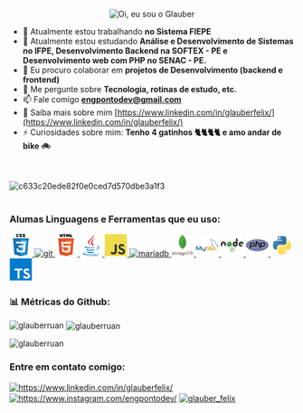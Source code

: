 <p align="center">
  <img src="https://github.com/GlauberRuan/GlauberRuan/raw/main/assets/header-github.gif" alt="Oi, eu sou o Glauber">


- 🔭 Atualmente estou trabalhando **no Sistema FIEPE**
- 🌱 Atualmente estou estudando **Análise e Desenvolvimento de Sistemas no IFPE, Desenvolvimento Backend na SOFTEX - PE e Desenvolvimento web com PHP no SENAC - PE.**
- 👯 Eu procuro colaborar em **projetos de Desenvolvimento (backend e frontend)**
- 💬 Me pergunte sobre **Tecnologia, rotinas de estudo, etc.**
- 📫 Fale comigo **engpontodev@gmail.com**
- 📄 Saiba mais sobre mim [https://www.linkedin.com/in/glauberfelix/](https://www.linkedin.com/in/glauberfelix/)
- ⚡ Curiosidades sobre mim: **Tenho 4 gatinhos 🐈🐈🐈🐈 e amo andar de bike 🚲**

<br><br>
![c633c20ede82f0e0ced7d570dbe3a1f3](https://cdna.artstation.com/p/assets/images/images/060/460/880/original/pixel-jeff-chill-mario-2023-2.gif?1678633376)
<br><br>

<h3 align="left">Alumas Linguagens e Ferramentas que eu uso:</h3>
<p align="left"> <a href="https://www.w3schools.com/css/" target="_blank" rel="noreferrer"> <img src="https://raw.githubusercontent.com/devicons/devicon/master/icons/css3/css3-original-wordmark.svg" alt="css3" width="40" height="40"/> </a> <a href="https://git-scm.com/" target="_blank" rel="noreferrer"> <img src="https://www.vectorlogo.zone/logos/git-scm/git-scm-icon.svg" alt="git" width="40" height="40"/> </a> <a href="https://www.w3.org/html/" target="_blank" rel="noreferrer"> <img src="https://raw.githubusercontent.com/devicons/devicon/master/icons/html5/html5-original-wordmark.svg" alt="html5" width="40" height="40"/> </a> <a href="https://www.java.com" target="_blank" rel="noreferrer"> <img src="https://raw.githubusercontent.com/devicons/devicon/master/icons/java/java-original.svg" alt="java" width="40" height="40"/> </a> <a href="https://developer.mozilla.org/en-US/docs/Web/JavaScript" target="_blank" rel="noreferrer"> <img src="https://raw.githubusercontent.com/devicons/devicon/master/icons/javascript/javascript-original.svg" alt="javascript" width="40" height="40"/> </a> <a href="https://mariadb.org/" target="_blank" rel="noreferrer"> <img src="https://www.vectorlogo.zone/logos/mariadb/mariadb-icon.svg" alt="mariadb" width="40" height="40"/> </a> <a href="https://www.mongodb.com/" target="_blank" rel="noreferrer"> <img src="https://raw.githubusercontent.com/devicons/devicon/master/icons/mongodb/mongodb-original-wordmark.svg" alt="mongodb" width="40" height="40"/> </a> <a href="https://www.mysql.com/" target="_blank" rel="noreferrer"> <img src="https://raw.githubusercontent.com/devicons/devicon/master/icons/mysql/mysql-original-wordmark.svg" alt="mysql" width="40" height="40"/> </a> <a href="https://nodejs.org" target="_blank" rel="noreferrer"> <img src="https://raw.githubusercontent.com/devicons/devicon/master/icons/nodejs/nodejs-original-wordmark.svg" alt="nodejs" width="40" height="40"/> </a> <a href="https://www.php.net" target="_blank" rel="noreferrer"> <img src="https://raw.githubusercontent.com/devicons/devicon/master/icons/php/php-original.svg" alt="php" width="40" height="40"/> </a> <a href="https://www.python.org" target="_blank" rel="noreferrer"> <img src="https://raw.githubusercontent.com/devicons/devicon/master/icons/python/python-original.svg" alt="python" width="40" height="40"/> </a> <a href="https://www.typescriptlang.org/" target="_blank" rel="noreferrer"> <img src="https://raw.githubusercontent.com/devicons/devicon/master/icons/typescript/typescript-original.svg" alt="typescript" width="40" height="40"/> </a> </p>

<h3 align="left"> 📊 Métricas do Github:</h3>
<p><img align="left" src="https://github-readme-stats.vercel.app/api/top-langs?username=glauberruan&show_icons=true&locale=en&layout=compact" alt="glauberruan" /></p>

<p>&nbsp;<img align="center" src="https://github-readme-stats.vercel.app/api?username=glauberruan&show_icons=true&locale=en" alt="glauberruan" /></p>

<p align="left"> <img src="https://komarev.com/ghpvc/?username=glauberruan&label=Profile%20views&color=0e75b6&style=flat" alt="glauberruan" /> </p>

<h3 align="left">Entre em contato comigo:</h3>
<p align="left">
<a href="https://linkedin.com/in/https://www.linkedin.com/in/glauberfelix/" target="blank"><img align="center" src="https://raw.githubusercontent.com/rahuldkjain/github-profile-readme-generator/master/src/images/icons/Social/linked-in-alt.svg" alt="https://www.linkedin.com/in/glauberfelix/" height="30" width="40" /></a>
<a href="https://instagram.com/https://www.instagram.com/engpontodev/" target="blank"><img align="center" src="https://raw.githubusercontent.com/rahuldkjain/github-profile-readme-generator/master/src/images/icons/Social/instagram.svg" alt="https://www.instagram.com/engpontodev/" height="30" width="40" /></a>
<a href="https://discord.gg/glauber_felix" target="blank"><img align="center" src="https://raw.githubusercontent.com/rahuldkjain/github-profile-readme-generator/master/src/images/icons/Social/discord.svg" alt="glauber_felix" height="30" width="40" /></a>
</p>
